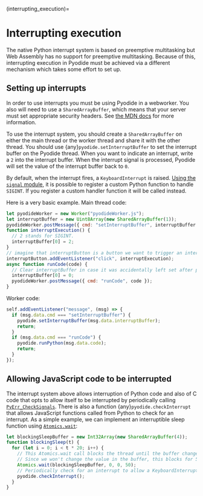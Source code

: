 (interrupting_execution)=

# Interrupting execution

The native Python interrupt system is based on preemptive multitasking but Web
Assembly has no support for preemptive multitasking. Because of this,
interrupting execution in Pyodide must be achieved via a different mechanism
which takes some effort to set up.

## Setting up interrupts

In order to use interrupts you must be using Pyodide in a webworker.
You also will need to use a `SharedArrayBuffer`, which means that your server
must set appropriate security headers. See [the MDN
docs](https://developer.mozilla.org/en-US/docs/Web/JavaScript/Reference/Global_Objects/SharedArrayBuffer#security_requirements)
for more information.

To use the interrupt system, you should create a `SharedArrayBuffer` on either
the main thread or the worker thread and share it with the other thread. You
should use {any}`pyodide.setInterruptBuffer` to set the interrupt buffer on the
Pyodide thread. When you want to indicate an interrupt, write a `2` into the
interrupt buffer. When the interrupt signal is processed, Pyodide will set the
value of the interrupt buffer back to `0`.

By default, when the interrupt fires, a `KeyboardInterrupt` is raised. [Using
the `signal`
module](https://docs.python.org/3/library/signal.html#signal.signal), it is
possible to register a custom Python function to handle `SIGINT`. If you
register a custom handler function it will be called instead.

Here is a very basic example. Main thread code:

```js
let pyodideWorker = new Worker("pyodideWorker.js");
let interruptBuffer = new Uint8Array(new SharedArrayBuffer(1));
pyodideWorker.postMessage({ cmd: "setInterruptBuffer", interruptBuffer });
function interruptExecution() {
  // 2 stands for SIGINT.
  interruptBuffer[0] = 2;
}
// imagine that interruptButton is a button we want to trigger an interrupt.
interruptButton.addEventListener("click", interruptExecution);
async function runCode(code) {
  // Clear interruptBuffer in case it was accidentally left set after previous code completed.
  interruptBuffer[0] = 0;
  pyodideWorker.postMessage({ cmd: "runCode", code });
}
```

Worker code:

```js
self.addEventListener("message", (msg) => {
  if (msg.data.cmd === "setInterruptBuffer") {
    pyodide.setInterruptBuffer(msg.data.interruptBuffer);
    return;
  }
  if (msg.data.cmd === "runCode") {
    pyodide.runPython(msg.data.code);
    return;
  }
});
```

## Allowing JavaScript code to be interrupted

The interrupt system above allows interruption of Python code and also of C code
that opts to allow itself to be interrupted by periodically calling
[`PyErr_CheckSignals`](https://docs.python.org/3/c-api/exceptions.html?highlight=pyerr_checksignals#c.PyErr_CheckSignals).
There is also a function {any}`pyodide.checkInterrupt` that allows JavaScript
functions called from Python to check for an interrupt. As a simple example, we
can implement an interruptible sleep function using
[`Atomics.wait`](https://developer.mozilla.org/en-US/docs/Web/JavaScript/Reference/Global_Objects/Atomics/wait):

```js
let blockingSleepBuffer = new Int32Array(new SharedArrayBuffer(4));
function blockingSleep(t) {
  for (let i = 0; i < t * 20; i++) {
    // This Atomics.wait call blocks the thread until the buffer changes or a 50ms timeout elapses.
    // Since we won't change the value in the buffer, this blocks for 50ms.
    Atomics.wait(blockingSleepBuffer, 0, 0, 50);
    // Periodically check for an interrupt to allow a KeyboardInterrupt.
    pyodide.checkInterrupt();
  }
}
```
